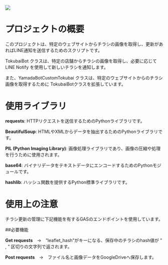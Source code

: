 <img src="https://qiita-user-contents.imgix.net/https%3A%2F%2Fimg.shields.io%2Fbadge%2F-Python-F2C63C.svg%3Flogo%3Dpython%26style%3Dfor-the-badge?ixlib=rb-4.0.0&amp;auto=format&amp;gif-q=60&amp;q=75&amp;s=c17144ccc12f9c19e9dbba2eec5c7980" data-canonical-src="https://img.shields.io/badge/-Python-F2C63C.svg?logo=python&amp;style=for-the-badge" srcset="https://qiita-user-contents.imgix.net/https%3A%2F%2Fimg.shields.io%2Fbadge%2F-Python-F2C63C.svg%3Flogo%3Dpython%26style%3Dfor-the-badge?ixlib=rb-4.0.0&amp;auto=format&amp;gif-q=60&amp;q=75&amp;w=1400&amp;fit=max&amp;s=5d7d909c2f70c6c8a0fc0477bd1a56ae 1x" loading="lazy">

# プロジェクトの概要
このプロジェクトは、特定のウェブサイトからチラシの画像を取得し、更新があればLINE通知を送信するためのスクリプトです。

TokubaiBot クラスは、特定の店舗からチラシの画像を取得し、必要に応じて LINE Notify を使用して新しいチラシを通知します。

また、YamadaBotCustomTokubai クラスは、特定のウェブサイトからのチラシ画像を取得するために TokubaiBotクラスを拡張しています。

# 使用ライブラリ
**requests**: HTTPリクエストを送信するためのPythonライブラリです。

**BeautifulSoup**: HTMLやXMLからデータを抽出するためのPythonライブラリです。

**PIL (Python Imaging Library)**: 画像処理ライブラリであり、画像の圧縮や処理を行うために使用されます。

**base64**: バイナリデータをテキストデータにエンコードするためのPythonモジュールです。

**hashlib**: ハッシュ関数を提供するPython標準ライブラリです。

# 使用上の注意
チラシ更新の管理に下記機能を有するGASのエンドポイントを使用しています。

##必要機能

**Get requests**　→　”leaflet_hash”がキーになる、保存中のチラシのhash値が ” , ” 区切りの文字列で返されます。

**Post requests**　→　ファイル名と画像データをGoogleDriveへ保存します。
